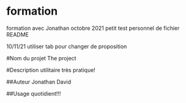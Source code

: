 # formation
formation avec Jonathan octobre 2021
petit test personnel de fichier README

10/11/21
utiliser tab pour changer de proposition

#Nom du projet
The project

#Description
utilitaire très pratique!

##Auteur
Jonathan
David

##Usage
quotidient!!!
